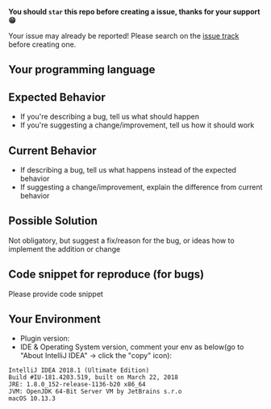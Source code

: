 **You should `star` this repo before creating a issue, thanks for your support 😁**

Your issue may already be reported!
Please search on the [issue track](https://github.com/izhangzhihao/intellij-rainbow-brackets/issues) before creating one.

## Your programming language

## Expected Behavior
* If you're describing a bug, tell us what should happen
* If you're suggesting a change/improvement, tell us how it should work

## Current Behavior
* If describing a bug, tell us what happens instead of the expected behavior
* If suggesting a change/improvement, explain the difference from current behavior

## Possible Solution
Not obligatory, but suggest a fix/reason for the bug, or ideas how to implement the addition or change

## Code snippet for reproduce (for bugs)
Please provide code snippet

## Your Environment

* Plugin version:
* IDE & Operating System version, comment your env as below(go to "About IntelliJ IDEA" -> click the "copy" icon):

```
IntelliJ IDEA 2018.1 (Ultimate Edition)
Build #IU-181.4203.519, built on March 22, 2018
JRE: 1.8.0_152-release-1136-b20 x86_64
JVM: OpenJDK 64-Bit Server VM by JetBrains s.r.o
macOS 10.13.3
```
